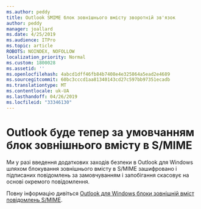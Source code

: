 ```yaml
---
ms.author: peddy
title: Outlook SMIME блок зовнішнього вмісту зворотній зв'язок
author: peddy
manager: joallard
ms.date: 4/25/2019
ms.audience: ITPro
ms.topic: article
ROBOTS: NOINDEX, NOFOLLOW
localization_priority: Normal
ms.custom: 1800028
ms.assetid: ''
ms.openlocfilehash: 4abcd1dff46fb84b7408e4e325864a5ead2e4689
ms.sourcegitcommit: 60bc3cccd1aa81340143cd27c597bb97351ecadb
ms.translationtype: MT
ms.contentlocale: uk-UA
ms.lasthandoff: 04/26/2019
ms.locfileid: "33346130"
---
```

# <a name="outlook-will-now-default-block-external-content-in-smime"></a>Outlook буде тепер за умовчанням блок зовнішнього вмісту в S/MIME
Ми у разі введення додаткових заходів безпеки в Outlook для Windows шляхом блокування зовнішнього вмісту в S/MIME зашифровано і підписаних повідомлень за замовчуванням і запобігання скасовує на основі окремого повідомлення.

Повну інформацію дивіться [Outlook для Windows блоки зовнішній вміст повідомлень S/MIME](https://support.office.com/article/2d3a4af1-fe41-475f-a888-fc7b997d112e). 